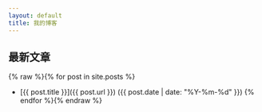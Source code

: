 ```yaml
---
layout: default
title: 我的博客
---
```

## 最新文章
{% raw %}{% for post in site.posts %}
- [{{ post.title }}]({{ post.url }}) ({{ post.date | date: "%Y-%m-%d" }})
{% endfor %}{% endraw %}
